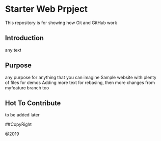# Starter Web Prpject
This repository is for showing how Git and GitHub work
## Introduction
any text
## Purpose
any purpose for anything that you can imagine 
Sample website with plenty of files for demos
Adding more text for rebasing, then more changes from myfeature branch too

## Hot To Contribute
to be added later

##CopyRight

@2019